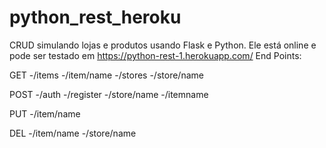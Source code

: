 # python_rest_heroku

CRUD simulando lojas e produtos usando Flask e Python. Ele está online e pode ser testado em https://python-rest-1.herokuapp.com/
End Points:

GET
-/items
-/item/name
-/stores
-/store/name

POST
-/auth
-/register
-/store/name
-/itemname

PUT
-/item/name

DEL
-/item/name
-/store/name

